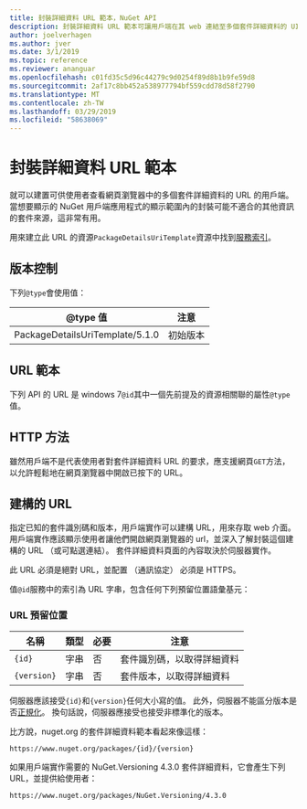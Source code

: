 ```yaml
---
title: 封裝詳細資料 URL 範本，NuGet API
description: 封裝詳細資料 URL 範本可讓用戶端在其 web 連結至多個套件詳細資料的 UI 中顯示
author: joelverhagen
ms.author: jver
ms.date: 3/1/2019
ms.topic: reference
ms.reviewer: ananguar
ms.openlocfilehash: c01fd35c5d96c44279c9d0254f89d8b1b9fe59d8
ms.sourcegitcommit: 2af17c8bb452a538977794bf559cdd78d58f2790
ms.translationtype: MT
ms.contentlocale: zh-TW
ms.lasthandoff: 03/29/2019
ms.locfileid: "58638069"
---
```

# <a name="package-details-url-template"></a>封裝詳細資料 URL 範本

就可以建置可供使用者查看網頁瀏覽器中的多個套件詳細資料的 URL 的用戶端。 當想要顯示的 NuGet 用戶端應用程式的顯示範圍內的封裝可能不適合的其他資訊的套件來源，這非常有用。

用來建立此 URL 的資源`PackageDetailsUriTemplate`資源中找到[服務索引](service-index.md)。

## <a name="versioning"></a>版本控制

下列`@type`會使用值：

@type 值                     | 注意
------------------------------- | -----
PackageDetailsUriTemplate/5.1.0 | 初始版本

## <a name="url-template"></a>URL 範本

下列 API 的 URL 是 windows 7`@id`其中一個先前提及的資源相關聯的屬性`@type`值。

## <a name="http-methods"></a>HTTP 方法

雖然用戶端不是代表使用者對套件詳細資料 URL 的要求，應支援網頁`GET`方法，以允許輕鬆地在網頁瀏覽器中開啟已按下的 URL。

## <a name="construct-the-url"></a>建構的 URL

指定已知的套件識別碼和版本，用戶端實作可以建構 URL，用來存取 web 介面。 用戶端實作應該顯示使用者讓他們開啟網頁瀏覽器的 url，並深入了解封裝這個建構的 URL （或可點選連結）。 套件詳細資料頁面的內容取決於伺服器實作。

此 URL 必須是絕對 URL，並配置 （通訊協定） 必須是 HTTPS。

值`@id`服務中的索引為 URL 字串，包含任何下列預留位置語彙基元：

### <a name="url-placeholders"></a>URL 預留位置

名稱        | 類型    | 必要 | 注意
----------- | ------- | -------- | -----
`{id}`      | 字串  | 否       | 套件識別碼，以取得詳細資料
`{version}` | 字串  | 否       | 套件版本，以取得詳細資料

伺服器應該接受`{id}`和`{version}`任何大小寫的值。 此外，伺服器不能區分版本是否[正規化](https://docs.microsoft.com/en-us/nuget/reference/package-versioning#normalized-version-numbers)。 換句話說，伺服器應接受也接受非標準化的版本。

比方說，nuget.org 的套件詳細資料範本看起來像這樣：

    https://www.nuget.org/packages/{id}/{version}

如果用戶端實作需要的 NuGet.Versioning 4.3.0 套件詳細資料，它會產生下列 URL，並提供給使用者：

    https://www.nuget.org/packages/NuGet.Versioning/4.3.0
